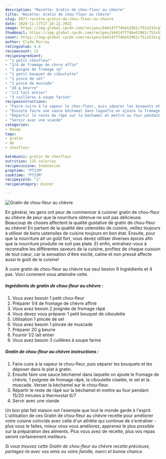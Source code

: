 ```yaml
---
description: "Recette: Gratin de chou-fleur au chèvre"
title: "Recette: Gratin de chou-fleur au chèvre"
slug: 4977-recette-gratin-de-chou-fleur-au-chevre
date: 2020-11-17T17:18:22.392Z
image: https://img-global.cpcdn.com/recipes/b44147f74be52961/751x532cq70/gratin-de-chou-fleur-au-chevre-photo-principale-de-la-recette.jpg
thumbnail: https://img-global.cpcdn.com/recipes/b44147f74be52961/751x532cq70/gratin-de-chou-fleur-au-chevre-photo-principale-de-la-recette.jpg
cover: https://img-global.cpcdn.com/recipes/b44147f74be52961/751x532cq70/gratin-de-chou-fleur-au-chevre-photo-principale-de-la-recette.jpg
author: Clyde Murray
ratingvalue: 4.4
reviewcount: 12
recipeingredient:
- "1 petit choufleur"
- "1/4 de fromage de chvre affin"
- "2 poigne de fromage rp"
- "1 petit bouquet de ciboulette"
- "1 pince de sel"
- "1 pince de muscade"
- "20 g beurre"
- "1/2 lait entier"
- "3 cuillères à soupe farine"
recipeinstructions:
- "Faire cuire à la vapeur le chou-fleur, puis séparer les bouquets et les déposer dans le plat à gratin."
- "Ensuite faire une sauce béchamel dans laquelle on ajoute le fromage de chèvre, 1 poignée de fromage râpé, la ciboulette ciselée, le sel et la muscade. Verser la béchamel sur le chou-fleur."
- "Répartir le reste de râpé sur la béchamel et mettre au four pendant 15/20 minutes à thermostat 6/7"
- "Servir avec une viande"
categories:
- Resep
tags:
- gratin
- de
- choufleur

katakunci: gratin de choufleur 
nutrition: 125 calories
recipecuisine: Indonesian
preptime: "PT11M"
cooktime: "PT33M"
recipeyield: "1"
recipecategory: Dinner

---
```



![Gratin de chou-fleur au chèvre](https://img-global.cpcdn.com/recipes/b44147f74be52961/751x532cq70/gratin-de-chou-fleur-au-chevre-photo-principale-de-la-recette.jpg)

En général, les gens ont peur de commencer à cuisiner gratin de chou-fleur au chèvre de peur que la nourriture obtenue ne soit pas délicieuse. Beaucoup de choses affectent la qualité gustative de gratin de chou-fleur au chèvre! En partant de la qualité des ustensiles de cuisine, veillez toujours à utiliser de bons ustensiles de cuisine toujours en bon état. Ensuite, pour que la nourriture ait un goût fort, vous devez utiliser diverses épices afin que la nourriture produite ne soit pas plate. Et enfin, entraînez-vous à reconnaître les différentes saveurs de la cuisine, profitez de chaque cuisson de tout cœur, car la sensation d'être excité, calme et non pressé affecte aussi le goût de la cuisine!

<!--inarticleads1-->

À cuire gratin de chou-fleur au chèvre tue seul besion 9 Ingrédients et 4 pas. Voici comment vous atteindre cette.

##### Ingrédients de gratin de chou-fleur au chèvre :

1. Vous avez besoin 1 petit chou-fleur
1. Préparer 1/4 de fromage de chèvre affiné
1. Vous avez besoin 2 poignée de fromage râpé
1. Vous devez vous préparer 1 petit bouquet de ciboulette
1. Utilisation 1 pincée de sel
1. Vous avez besoin 1 pincée de muscade
1. Préparer 20 g beurre
1. Fournir 1/2 lait entier
1. Vous avez besoin 3 cuillères à soupe farine




<!--inarticleads2-->

##### Gratin de chou-fleur au chèvre instructions :

1. Faire cuire à la vapeur le chou-fleur, puis séparer les bouquets et les déposer dans le plat à gratin.
1. Ensuite faire une sauce béchamel dans laquelle on ajoute le fromage de chèvre, 1 poignée de fromage râpé, la ciboulette ciselée, le sel et la muscade. Verser la béchamel sur le chou-fleur.
1. Répartir le reste de râpé sur la béchamel et mettre au four pendant 15/20 minutes à thermostat 6/7
1. Servir avec une viande




<!--inarticleads1-->

<p>
Un bon plat fait maison est l'exemple que tout le monde garde à l'esprit. L'utilisation de ces Gratin de chou-fleur au chèvre recette pour améliorer votre cuisine coïncide avec celle d'un athlète qui continue de s'entraîner - plus vous le faites, mieux vous vous améliorez, apprenez le plus possible sur la préparation des aliments. Plus vous avez de recette, plus vos repas seront certainement meilleurs.
</p>

<p>
<i>Si vous trouvez cette Gratin de chou-fleur au chèvre recette précieuse, partagez-la avec vos amis ou votre famille, merci et bonne chance.</i>
</p>
